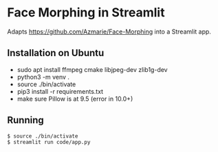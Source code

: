 Face Morphing in Streamlit
===================

Adapts https://github.com/Azmarie/Face-Morphing into a Streamlit app.

## Installation on Ubuntu

- sudo apt install ffmpeg cmake libjpeg-dev zlib1g-dev
- python3 -m venv .
- source ./bin/activate
- pip3 install -r requirements.txt
- make sure Pillow is at 9.5 (error in 10.0+)

## Running

```
$ source ./bin/activate
$ streamlit run code/app.py
```

